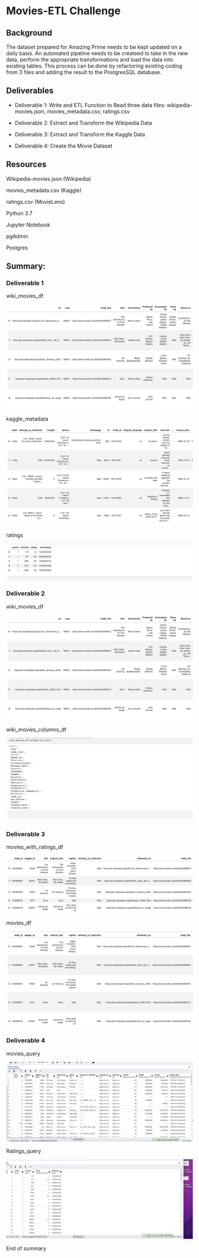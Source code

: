 # Movies-ETL Challenge

## Background

The dataset prepared for Amazing Prime  needs to be kept updated on a daily basis. An automated pipeline needs to be createed to take in the new data, perform the appropriate transformations and load the data into existing tables.  This process can be done by refactoring existing coding from 3 files and adding the result to the PostgresSQL database.

## Deliverables

 - Deliverable 1: Write and ETL Function to Read three data files: wikipedia-movies.json, movies_metadata.csv, ratings.csv

 - Deliverable 2: Extract and Transform the Wikipedia Data 
 
 - Deliverable 3: Extract and Transform the Kaggle Data

 - Deliverable 4: Create the Movie Dataset
 
 ## Resources
 
 Wikipedia-movies.json (Wikipedia)
 
 movies_metadata.csv (Kaggle)
 
 ratings.csv (MovieLens)
 
 Python 3.7
 
 Jupyter Notebook
 
 pgAdmin
 
 Postgres
 
## Summary:

### Deliverable 1

wiki_movies_df

![__](https://github.com/Johnnytoobadman/Movies-ETL/blob/main/PNG%20Files%20for%20summary/Wiki_movies_df.png)

kaggle_metadata

![__](https://github.com/Johnnytoobadman/Movies-ETL/blob/main/PNG%20Files%20for%20summary/Kaggle_metadata.png)

ratings

![__](https://github.com/Johnnytoobadman/Movies-ETL/blob/main/PNG%20Files%20for%20summary/ratings%20DF.png)

### Deliverable 2

wiki_movies_df

![__](https://github.com/Johnnytoobadman/Movies-ETL/blob/main/PNG%20Files%20for%20summary/Wiki_movies_df.png)

wiki_movies_columns_df

![__](https://github.com/Johnnytoobadman/Movies-ETL/blob/main/PNG%20Files%20for%20summary/Wiki_movies_column.png)

### Deliverable 3

movies_with_ratings_df

![__](https://github.com/Johnnytoobadman/Movies-ETL/blob/main/PNG%20Files%20for%20summary/movies_with_ratings.png)

movies_df

![__](https://github.com/Johnnytoobadman/Movies-ETL/blob/main/PNG%20Files%20for%20summary/movies_df.png)

### Deliverable 4

movies_query

![__](https://github.com/Johnnytoobadman/Movies-ETL/blob/main/movies_query.png)

Ratings_query

![__](https://github.com/Johnnytoobadman/Movies-ETL/blob/main/ratings_query.png)

End of summary

